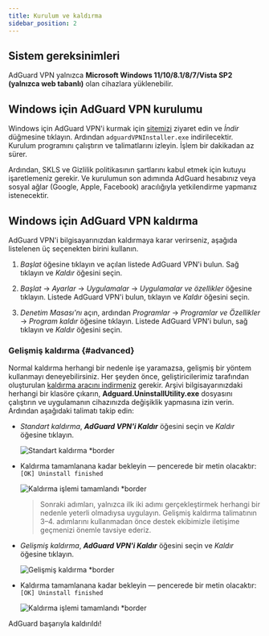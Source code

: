 ```yaml
---
title: Kurulum ve kaldırma
sidebar_position: 2
---
```


## Sistem gereksinimleri

AdGuard VPN yalnızca **Microsoft Windows 11/10/8.1/8/7/Vista SP2 (yalnızca web tabanlı)** olan cihazlara yüklenebilir.

## Windows için AdGuard VPN kurulumu

Windows için AdGuard VPN'i kurmak için [sitemizi](https://adguard-vpn.com/welcome.html) ziyaret edin ve *İndir* düğmesine tıklayın. Ardından `adguardVPNInstaller.exe` indirilecektir. Kurulum programını çalıştırın ve talimatlarını izleyin. İşlem bir dakikadan az sürer.

Ardından, SKLS ve Gizlilik politikasının şartlarını kabul etmek için kutuyu işaretlemeniz gerekir. Ve kurulumun son adımında AdGuard hesabınız veya sosyal ağlar (Google, Apple, Facebook) aracılığıyla yetkilendirme yapmanız istenecektir.

## Windows için AdGuard VPN kaldırma

AdGuard VPN'i bilgisayarınızdan kaldırmaya karar verirseniz, aşağıda listelenen üç seçenekten birini kullanın.

1. *Başlat* öğesine tıklayın ve açılan listede AdGuard VPN'i bulun. Sağ tıklayın ve *Kaldır* öğesini seçin.

2. *Başlat* → *Ayarlar* → *Uygulamalar* → *Uygulamalar ve özellikler* öğesine tıklayın. Listede AdGuard VPN'i bulun, tıklayın ve *Kaldır* öğesini seçin.

3. *Denetim Masası'nı* açın, ardından *Programlar* → *Programlar ve Özellikler* → *Program kaldır* öğesine tıklayın. Listede AdGuard VPN'i bulun, sağ tıklayın ve *Kaldır* öğesini seçin.

### Gelişmiş kaldırma {#advanced}

Normal kaldırma herhangi bir nedenle işe yaramazsa, gelişmiş bir yöntem kullanmayı deneyebilirsiniz. Her şeyden önce, geliştiricilerimiz tarafından oluşturulan [kaldırma aracını indirmeniz](https://cdn.adtidy.org/distr/windows/Uninstall_Utility.zip) gerekir. Arşivi bilgisayarınızdaki herhangi bir klasöre çıkarın, **Adguard.UninstallUtility.exe** dosyasını çalıştırın ve uygulamanın cihazınızda değişiklik yapmasına izin verin. Ardından aşağıdaki talimatı takip edin:

- *Standart kaldırma*, ***AdGuard VPN'i Kaldır*** öğesini seçin ve *Kaldır* öğesine tıklayın.

    ![Standart kaldırma *border](https://cdn.adguardvpn.com/content/kb/vpn/windows/standard_uninstall.png)

- Kaldırma tamamlanana kadar bekleyin — pencerede bir metin olacaktır: `[OK] Uninstall finished`

    ![Kaldırma işlemi tamamlandı *border](https://cdn.adguardvpn.com/content/kb/vpn/windows/standard_uninstall_2.png)

    > Sonraki adımları, yalnızca ilk iki adımı gerçekleştirmek herhangi bir nedenle yeterli olmadıysa uygulayın. Gelişmiş kaldırma talimatının 3–4. adımlarını kullanmadan önce destek ekibimizle iletişime geçmenizi önemle tavsiye ederiz.

- *Gelişmiş kaldırma*, ***AdGuard VPN'i Kaldır*** öğesini seçin ve *Kaldır* öğesine tıklayın.

    ![Gelişmiş kaldırma *border](https://cdn.adguardvpn.com/content/kb/vpn/windows/advanced_uninstall.png)

- Kaldırma tamamlanana kadar bekleyin — pencerede bir metin olacaktır: `[OK] Uninstall finished`

    ![Kaldırma işlemi tamamlandı *border](https://cdn.adguardvpn.com/content/kb/vpn/windows/advanced_uninstall_2.png)

AdGuard başarıyla kaldırıldı!
